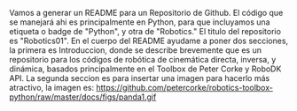 Vamos a generar un README para un Repositorio de Github. El código que se manejará ahi es principalmente en Python, para que incluyamos una etiqueta o badge de "Python", y otra de "Robotics." El titulo del repositorio es "Robotics01". En el cuerpo del README ayudame a poner dos secciones, la primera es Introduccion, donde se describe brevemente que es un repositorio para los códigos de robótica de cinemática directa, inversa, y dinámica, basados principalmente en el Toolbox de Peter Corke y RoboDK API. La segunda seccion es para insertar una imagen para hacerlo más atractivo, la imagen es: https://github.com/petercorke/robotics-toolbox-python/raw/master/docs/figs/panda1.gif

